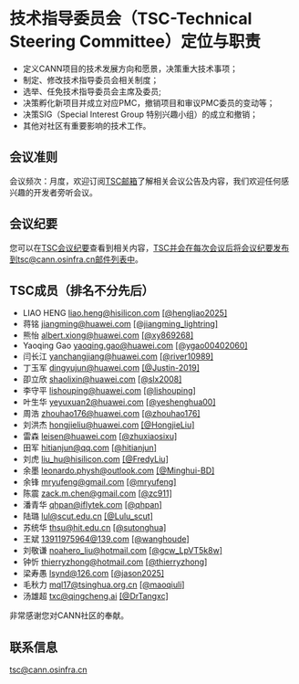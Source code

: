 # 技术指导委员会（TSC-Technical Steering Committee）定位与职责
- 定义CANN项目的技术发展方向和愿景，决策重大技术事项；
- 制定、修改技术指导委员会相关制度；
- 选举、任免技术指导委员会主席及委员;
- 决策孵化新项目并成立对应PMC，撤销项目和审议PMC委员的变动等；
- 决策SIG（Special Interest Group 特别兴趣小组）的成立和撤销；
- 其他对社区有重要影响的技术工作。

## 会议准则  
会议频次：月度，欢迎订阅[TSC邮箱](https://mailweb.cann.osinfra.cn/mailman3/lists/tsc.cann.osinfra.cn/)了解相关会议公告及内容，我们欢迎任何感兴趣的开发者旁听会议。

## 会议纪要  
您可以在[TSC会议纪要](https://etherpad.meeting.osinfra.cn/p/TSC)查看到相关内容，TSC并会在每次会议后将会议纪要发布到tsc@cann.osinfra.cn邮件列表中。

## TSC成员（排名不分先后）
- LIAO HENG liao.heng@hisilicon.com [[@hengliao2025]](https://gitcode.com/hengliao2025)
- 蒋铭 jiangming@huawei.com [[@jiangming_lightring]](https://gitcode.com/jiangming_lightring)
- 熊怡 albert.xiong@huawei.com [[@xy869268]](https://gitcode.com/xy869268)
- Yaoqing Gao yaoqing.gao@huawei.com [[@ygao00402060]](https://gitcode.com/ygao00402060)
- 闫长江 yanchangjiang@huawei.com [[@river10989]](https://gitcode.com/river10989)
- 丁玉军 dingyujun@huawei.com [[@Justin-2019]](https://gitcode.com/Justin-2019)
- 卲立欣 shaolixin@huawei.com [[@slx2008]](https://gitcode.com/slx2008)
- 李守平 lishouping@huawei.com [[@lishouping]](https://gitcode.com/lishouping)
- 叶生华 yeyuxuan2@huawei.com [[@yeshenghua00]](https://gitcode.com/yeshenghua00)
- 周浩 zhouhao176@huawei.com [[@zhouhao176]](https://gitcode.com/zhouhao176)
- 刘洪杰 hongjieliu@huawei.com [[@HongjieLiu]](https://gitcode.com/HongjieLiu)
- 雷森 leisen@huawei.com [[@zhuxiaosixu]](https://gitcode.com/zhuxiaosixu)
- 田军 hitianjun@qq.com [[@hitianjun]](https://gitcode.com/hitianjun)
- 刘虎 liu_hu@hisilicon.com [[@FredyLiu]](https://gitcode.com/FredyLiu)
- 余墨 leonardo.physh@outlook.com [[@Minghui-BD]](https://gitcode.com/Minghui-BD)
- 余锋 mryufeng@gmail.com [[@mryufeng]](https://gitcode.com/mryufeng)
- 陈震 zack.m.chen@gmail.com [[@zc911]](https://gitcode.com/zc911)
- 潘青华 qhpan@iflytek.com [[@qhpan]](https://gitcode.com/qhpan)
- 陆璐 lul@scut.edu.cn [[@Lulu_scut]](https://gitcode.com/Lulu_scut)
- 苏统华 thsu@hit.edu.cn [[@sutonghua]](https://gitcode.com/sutonghua)
- 王斌 13911975964@139.com [[@wanghoude]](https://gitcode.com/wanghoude)
- 刘敬谦 noahero_liu@hotmail.com [[@gcw_LpVT5k8w]](https://gitcode.com/gcw_LpVT5k8w)
- 钟忻 thierryzhong@hotmail.com [[@thierryzhong]](https://gitcode.com/thierryzhong)
- 梁寿愚 lsynd@126.com [[@jason2025]](https://gitcode.com/jason2025)
- 毛秋力 mql17@tsinghua.org.cn [[@maoqiuli]](https://gitcode.com/maoqiuli)
- 汤雄超 txc@qingcheng.ai [[@DrTangxc]](https://gitcode.com/DrTangxc)


非常感谢您对CANN社区的奉献。

## 联系信息  
tsc@cann.osinfra.cn
